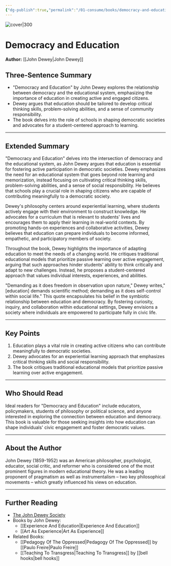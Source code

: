 ```yaml
---
{"dg-publish":true,"permalink":"/01-consume/books/democracy-and-education/","title":"Democracy and Education","tags":["education","democracy","philosophy"]}
---
```



![cover|300](https://m.media-amazon.com/images/I/71AB17tvHOL._SL1500_.jpg)


# Democracy and Education
**Author:** [[John Dewey\|John Dewey]]

## Three-Sentence Summary
- "Democracy and Education" by John Dewey explores the relationship between democracy and the educational system, emphasizing the importance of education in creating active and engaged citizens.
- Dewey argues that education should be tailored to develop critical thinking skills, problem-solving abilities, and a sense of community responsibility.
- The book delves into the role of schools in shaping democratic societies and advocates for a student-centered approach to learning.

---

## Extended Summary
"Democracy and Education" delves into the intersection of democracy and the educational system, as John Dewey argues that education is essential for fostering active participation in democratic societies. Dewey emphasizes the need for an educational system that goes beyond rote learning and memorization, instead focusing on cultivating critical thinking skills, problem-solving abilities, and a sense of social responsibility. He believes that schools play a crucial role in shaping citizens who are capable of contributing meaningfully to a democratic society.

Dewey's philosophy centers around experiential learning, where students actively engage with their environment to construct knowledge. He advocates for a curriculum that is relevant to students' lives and encourages them to apply their learning in real-world contexts. By promoting hands-on experiences and collaborative activities, Dewey believes that education can prepare individuals to become informed, empathetic, and participatory members of society.

Throughout the book, Dewey highlights the importance of adapting education to meet the needs of a changing world. He critiques traditional educational models that prioritize passive learning over active engagement, arguing that such approaches hinder students' ability to think critically and adapt to new challenges. Instead, he proposes a student-centered approach that values individual interests, experiences, and abilities.

"Demanding as it does freedom in observation upon nature," Dewey writes," [education] demands scientific method; demanding as it does self-control within social life." This quote encapsulates his belief in the symbiotic relationship between education and democracy. By fostering curiosity, inquiry, and collaboration within educational settings, Dewey envisions a society where individuals are empowered to participate fully in civic life.

---

## Key Points
1. Education plays a vital role in creating active citizens who can contribute meaningfully to democratic societies.
2. Dewey advocates for an experiential learning approach that emphasizes critical thinking skills and social responsibility.
3. The book critiques traditional educational models that prioritize passive learning over active engagement.

---

## Who Should Read
Ideal readers for "Democracy and Education" include educators, policymakers, students of philosophy or political science, and anyone interested in exploring the connection between education and democracy. This book is valuable for those seeking insights into how education can shape individuals' civic engagement and foster democratic values.

---

## About the Author
John Dewey (1859-1952) was an American philosopher, psychologist, educator, social critic, and reformer who is considered one of the most prominent figures in modern educational theory. He was a leading proponent of pragmatism as well as instrumentalism – two key philosophical movements – which greatly influenced his views on education.

---

## Further Reading
- [The John Dewey Society](https://www.johndeweysociety.org/)
- Books by John Dewey:
  - [[Experience And Education\|Experience And Education]]
  - [[Art As Experience\|Art As Experience]]
- Related Books:
  - [[Pedagogy Of The Oppressed\|Pedagogy Of The Oppressed]] by [[Paulo Freire\|Paulo Freire]]
  - [[Teaching To Transgress\|Teaching To Transgress]] by [[bell hooks\|bell hooks]]